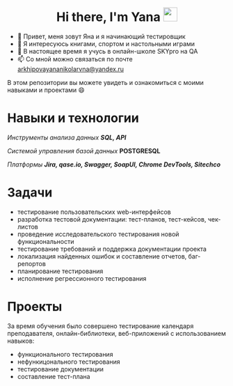 <h1 align="center">Hi there, I'm Yana</a> 
<img src="https://github.com/blackcater/blackcater/raw/main/images/Hi.gif" height="32"/></h1>






- 👋 Привет, меня зовут Яна и я начинающий тестировщик
- 👀 Я интересуюсь книгами, спортом и настольными играми 
- 🌱 В настоящее время я учусь в онлайн-школе SKYpro на QA 
- 📫 Со мной можно связаться по почте arkhipovayananikolarvna@yandex.ru
  
 В этом репозитории вы можете увидеть и ознакомиться с моими навыками и проектами :smile:

# Навыки и технологии 

<p><em>Инструменты анализа данных <strong>SQL, API</strong></em></p>

<p dir="auto"><em>Системой управления базой данных&nbsp;</em><strong>POSTGRESQL</strong></p>

<p dir="auto"><em>Платформы <strong>Jira, qase.io, Swagger, SoapUI, Chrome DevTools, Sitechco</strong></em></p>


# Задачи

- тестирование пользовательских web-интерфейсов
- разработка тестовой документации: тест-планов, тест-кейсов, чек-листов
- проведение исследовательского тестирования новой функциональности
- тестирование требований и поддержка документации проекта
- локализация найденных ошибок и составление отчетов, баг-репортов
- планирование тестирования
- исполнение регрессионного тестирования

# Проекты 

За время обучения было совершено тестирование календаря преподавателя, онлайн-библиотеки, веб-приложений с использованием навыков:
- функционального тестирования
- нефункицонального тестирования
- тестирование документации
- составление тест-плана



          

<!---
1997Yana/1997Yana is a ✨ special ✨ repository because its `README.md` (this file) appears on your GitHub profile.
You can click the Preview link to take a look at your changes.
--->
